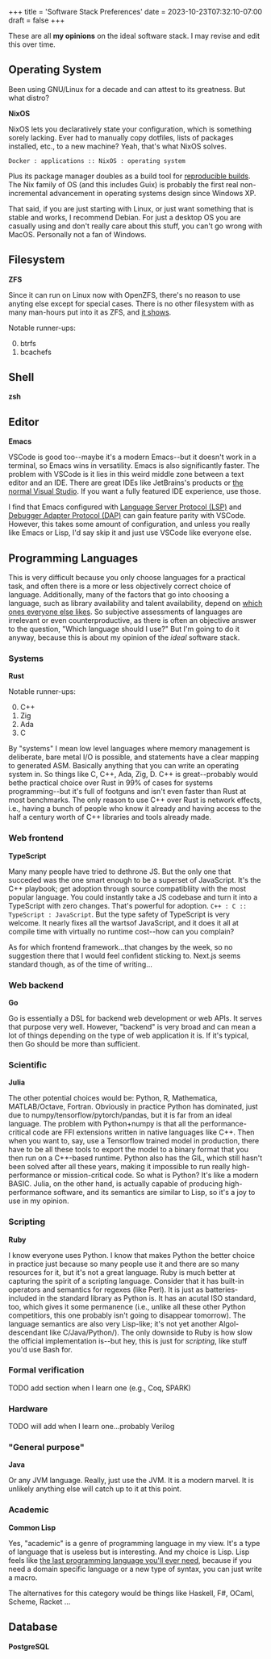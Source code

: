 +++
title = 'Software Stack Preferences'
date = 2023-10-23T07:32:10-07:00
draft = false
+++

These are all **my opinions** on the ideal software stack. I may revise and edit this over time.

## Operating System

Been using GNU/Linux for a decade and can attest to its greatness. But what distro?

**NixOS**

NixOS lets you declaratively state your configuration, which is something sorely lacking. Ever had to manually copy dotfiles, lists of packages installed, etc., to a new machine? Yeah, that's what NixOS solves.

`Docker : applications :: NixOS : operating system`

Plus its package manager doubles as a build tool for [reproducible builds](https://en.wikipedia.org/wiki/Reproducible_builds). The Nix family of OS (and this includes Guix) is probably the first real non-incremental advancement in operating systems design since Windows XP.

That said, if you are just starting with Linux, or just want something that is stable and works, I recommend Debian. For just a desktop OS you are casually using and don't really care about this stuff, you can't go wrong with MacOS. Personally not a fan of Windows.

## Filesystem

**ZFS**

Since it can run on Linux now with OpenZFS, there's no reason to use anyting else except for special cases. There is no other filesystem with as many man-hours put into it as ZFS, and [it shows](https://openzfs.github.io/openzfs-docs/Basic%20Concepts/RAIDZ.html).

Notable runner-ups:

0. btrfs
0. bcachefs

## Shell

**zsh**

## Editor

**Emacs**

VSCode is good too--maybe it's a modern Emacs--but it doesn't work in a terminal, so Emacs wins in versatility. Emacs is also significantly faster. The problem with VSCode is it lies in this weird middle zone between a text editor and an IDE. There are great IDEs like JetBrains's products or [the normal Visual Studio](https://visualstudio.microsoft.com/downloads/). If you want a fully featured IDE experience, use those.

I find that Emacs configured with [Language Server Protocol (LSP)](https://microsoft.github.io/language-server-protocol/) and [Debugger Adapter Protocol (DAP)](https://microsoft.github.io/debug-adapter-protocol/) can gain feature parity with VSCode. However, this takes some amount of configuration, and unless you really like Emacs or Lisp, I'd say skip it and just use VSCode like everyone else.

## Programming Languages

This is very difficult because you only choose languages for a practical task, and often there is a more or less objectively correct choice of language. Additionally, many of the factors that go into choosing a language, such as library availability and talent availability, depend on [which ones everyone else likes](https://en.wikipedia.org/wiki/Keynesian_beauty_contest). So subjective assessments of languages are irrelevant or even counterproductive, as there is often an objective answer to the question, "Which language should I use?" But I'm going to do it anyway, because this is about my opinion of the *ideal* software stack. 

### Systems

**Rust**

Notable runner-ups:

0. C++
0. Zig
0. Ada
0. C

By "systems" I mean low level languages where memory management is deliberate, bare metal I/O is possible, and statements have a clear mapping to generated ASM. Basically anything that you can write an operating system in. So things like C, C++, Ada, Zig, D. C++ is great--probably would bethe practical choice over Rust in 99% of cases for systems programming--but it's full of footguns and isn't even faster than Rust at most benchmarks. The only reason to use C++ over Rust is network effects, i.e., having a bunch of people who know it already and having access to the half a century worth of C++ libraries and tools already made.

### Web frontend

**TypeScript**

Many many people have tried to dethrone JS. But the only one that succeded was the one smart enough to be a superset of JavaScript. It's the C++ playbook; get adoption through source compatibliity with the most popular language. You could instantly take a JS codebase and turn it into a TypeScript with zero changes. That's powerful for adoption. `C++ : C :: TypeScript : JavaScript`. But the type safety of TypeScript is very welcome. It nearly fixes all the wartsof JavaScript, and it does it all at compile time with virtually no runtime cost--how can you complain?

As for which frontend framework...that changes by the week, so no suggestion there that I would feel confident sticking to. Next.js seems standard though, as of the time of writing...

### Web backend

**Go**

Go is essentially a DSL for backend web development or web APIs. It serves that purpose very well. However, "backend" is very broad and can mean a lot of things depending on the type of web application it is. If it's typical, then Go should be more than sufficient.

### Scientific

**Julia**

The other potential choices would be: Python, R, Mathematica, MATLAB/Octave, Fortran. Obviously in practice Python has dominated, just due to numpy/tensorflow/pytorch/pandas, but it is far from an ideal language. The problem with Python+numpy is that all the performance-critical code are FFI extensions written in native languages like C++. Then when you want to, say, use a Tensorflow trained model in production, there have to be all these tools to export the model to a binary format that you then run on a C++-based runtime. Python also has the GIL, which still hasn't been solved after all these years, making it impossible to run really high-performance or mission-critical code. So what is Python? It's like a modern BASIC. Julia, on the other hand, is actually capable of producing high-performance software, and its semantics are similar to Lisp, so it's a joy to use in my opinion.

### Scripting

**Ruby**

I know everyone uses Python. I know that makes Python the better choice in practice just because so many people use it and there are so many resources for it, but it's not a great language. Ruby is much better at capturing the spirit of a scripting language. Consider that it has built-in operators and semantics for regexes (like Perl). It is just as batteries-included in the standard library as Python is. It has an acutal ISO standard, too, which gives it some permanence (i.e., unlike all these other Python competitiors, this one probably isn't going to disappear tomorrow). The language semantics are also very Lisp-like; it's not yet another Algol-descendant like C/Java/Python/<insert almost every language>). The only downside to Ruby is how slow the official implementation is--but hey, this is just for *scripting*, like stuff you'd use Bash for.

### Formal verification

TODO add section when I learn one (e.g., Coq, SPARK)

### Hardware

TODO will add when I learn one...probably Verilog

### "General purpose"

**Java**

Or any JVM language. Really, just use the JVM. It is a modern marvel. It is unlikely anything else will catch up to it at this point.

### Academic

**Common Lisp**

Yes, "academic" is a genre of programming language in my view. It's a type of language that is useless but is interesting. And my choice is Lisp. Lisp feels like [the last programming language you'll ever need](https://en.wikipedia.org/wiki/End_of_history), because if you need a domain specific language or a new type of syntax, you can just write a macro.

The alternatives for this category would be things like Haskell, F#, OCaml, Scheme, Racket ...

## Database

**PostgreSQL**
